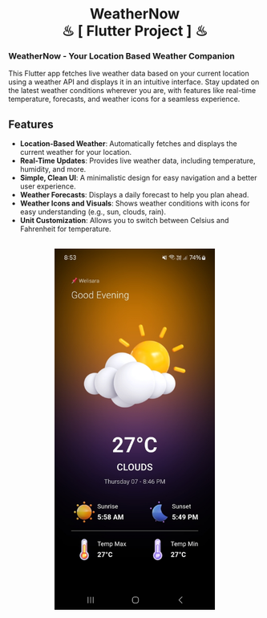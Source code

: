 <h1 align="center" >  WeatherNow <br> ♨ [ Flutter  Project ] ♨</h1>


###  WeatherNow - Your Location Based Weather Companion

This Flutter app fetches live weather data based on your current location using a weather API and displays it in an intuitive interface. Stay updated on the latest weather conditions wherever you are, with features like real-time temperature, forecasts, and weather icons for a seamless experience.

## Features

- **Location-Based Weather**: Automatically fetches and displays the current weather for your location.
- **Real-Time Updates**: Provides live weather data, including temperature, humidity, and more.
- **Simple, Clean UI**: A minimalistic design for easy navigation and a better user experience.
- **Weather Forecasts**: Displays a daily forecast to help you plan ahead.
- **Weather Icons and Visuals**: Shows weather conditions with icons for easy understanding (e.g., sun, clouds, rain).
- **Unit Customization**: Allows you to switch between Celsius and Fahrenheit for temperature.

<br>

<div align="center">

<img src="./_archive/screenshots/screen_home.jpg" width="320" height="720" />
<br>

</div>